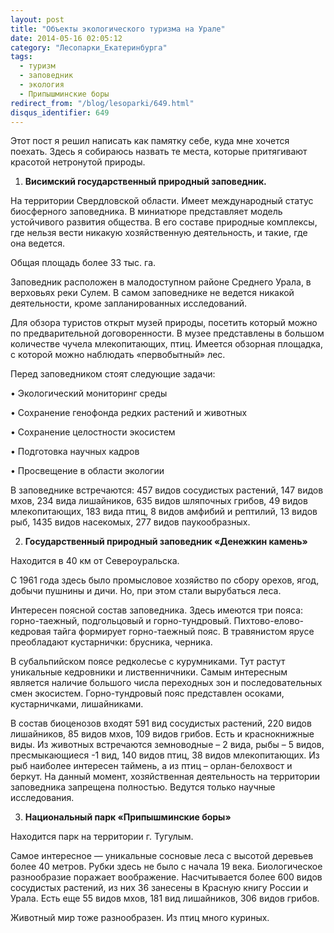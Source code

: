 ```yaml
---
layout: post
title: "Объекты экологического туризма на Урале"
date: 2014-05-16 02:05:12
category: "Лесопарки_Екатеринбурга"
tags:
  - туризм
  - заповедник
  - экология
  - Припышминские боры
redirect_from: "/blog/lesoparki/649.html"
disqus_identifier: 649
---
```

Этот пост я решил написать как памятку себе, куда мне хочется поехать.
Здесь я собираюсь назвать те места, которые притягивают красотой
нетронутой природы.

1. **Висимский государственный природный заповедник.**

На территории Свердловской области. Имеет международный статус
биосферного заповедника. В миниатюре представляет модель устойчивого
развития общества. В его составе природные комплексы, где нельзя вести
никакую хозяйственную деятельность, и такие, где она ведется.

Общая площадь более 33 тыс. га.

Заповедник расположен в малодоступном районе Среднего Урала, в верховьях
реки Сулем. В самом заповеднике не ведется никакой деятельности, кроме
запланированных исследований.

Для обзора туристов открыт музей природы, посетить который можно по
предварительной договоренности. В музее представлены в большом
количестве чучела млекопитающих, птиц. Имеется обзорная площадка, с
которой можно наблюдать «первобытный» лес.

Перед заповедником стоят следующие задачи:

• Экологический мониторинг среды

• Сохранение генофонда редких растений и животных

• Сохранение целостности экосистем

• Подготовка научных кадров

• Просвещение в области экологии

В заповеднике встречаются: 457 видов сосудистых растений, 147 видов
мхов, 234 вида лишайников, 635 видов шляпочных грибов, 49 видов
млекопитающих, 183 вида птиц, 8 видов амфибий и рептилий, 13 видов рыб,
1435 видов насекомых, 277 видов паукообразных.

2. **Государственный природный заповедник «Денежкин камень»**

Находится в 40 км от Североуральска.

С 1961 года здесь было промысловое хозяйство по сбору орехов, ягод,
добычи пушнины и дичи. Но, при этом стали вырубаться леса.

Интересен поясной состав заповедника. Здесь имеются три пояса:
горно-таежный, подгольцовый и горно-тундровый. Пихтово-елово-кедровая
тайга формирует горно-таежный пояс. В травянистом ярусе преобладают
кустарнички: брусника, черника.

В субальпийском поясе редколесье с курумниками. Тут растут уникальные
кедровники и лиственничники. Самым интересным является наличие большого
числа переходных зон и последовательных смен экосистем. Горно-тундровый
пояс представлен осоками, кустарничками, лишайниками.

В состав биоценозов входят 591 вид сосудистых растений, 220 видов
лишайников, 85 видов мхов, 109 видов грибов. Есть и краснокнижные виды.
Из животных встречаются земноводные – 2 вида, рыбы – 5 видов,
пресмыкающиеся -1 вид, 140 видов птиц, 38 видов млекопитающих. Из рыб
наиболее интересен таймень, а из птиц – орлан-белохвост и беркут. На
данный момент, хозяйственная деятельность на территории заповедника
запрещена полностью. Ведутся только научные исследования.

3. **Национальный парк «Припышминские боры»**

Находится парк на территории г. Тугулым.

Самое интересное — уникальные сосновые леса с высотой деревьев более 40
метров. Рубки здесь не было с начала 19 века. Биологическое разнообразие
поражает воображение. Насчитывается более 600 видов сосудистых растений,
из них 36 занесены в Красную книгу России и Урала. Есть еще 55 видов
мхов, 181 вид лишайников, 306 видов грибов.

Животный мир тоже разнообразен. Из птиц много куриных.
